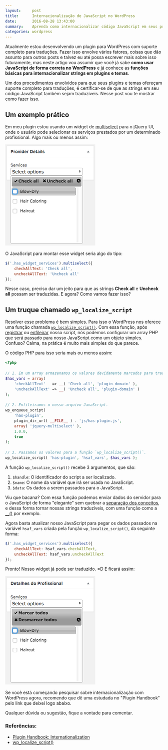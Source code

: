 ```yaml
---
layout:     post
title:      Internacionalização de JavaScript no WordPress
date:       2016-08-28 13:43:00
summary:    Aprenda como internacionalizar código JavaScript em seus projetos feitos com WordPress.
categories: wordpress
---
```


Atualmente estou desenvolvendo um plugin para WordPress com suporte completo para traduções. Fazer isso envolve vários fatores, coisas que dão assunto para outros posts e talvez eu até possa escrever mais sobre isso futuramente, mas neste artigo vou assumir que você já sabe **como usar JavaScript de forma correta no WordPress** e já conhece as **funções básicas para internacionalizar strings em plugins e temas**.

Um dos procedimentos envolvidos para que seus plugins e temas ofereçam suporte completo para traduções, é certificar-se de que as strings em seu código JavaScript também sejam traduzíveis. Nesse post vou te mostrar como fazer isso.

## Um exemplo prático

Em meu plugin estou usando um widget de <a target="_blank" href="http://www.erichynds.com/blog/jquery-ui-multiselect-widget">multiselect</a> para o jQuery UI, onde o usuário pode selecionar os serviços prestados por um determinado profissional. Algo mais ou menos assim:

![Meta box que precisa suportar tradução](/images/2016/08/meta_box_before_localize.png)

O JavaScript para montar esse widget seria algo do tipo:

```javascript
$('.has_widget_services').multiselect({
    checkAllText: 'Check all',
    uncheckAllText: 'Uncheck all'
});
```

Nesse caso, preciso dar um jeito para que as strings **Check all** e **Uncheck all** possam ser traduzidas. E agora? Como vamos fazer isso?

## Um truque chamado `wp_localize_script`

Resolver esse problema é bem simples. Para isso o WordPress nos oferece uma função chamada <a target="_blank" href="https://codex.wordpress.org/Function_Reference/wp_localize_script">`wp_localize_script()`</a>. Com essa função, após <a target="_blank" href="">registrar</a> ou <a target="_blank" href="https://codex.wordpress.org/Plugin_API/Action_Reference/wp_enqueue_scripts">enfileirar</a> nosso script, nós podemos configurar um array PHP que será passado para nosso JavaScript como um objeto simples. Confuso? Calma, na prática é muito mais simples do que parece.

O código PHP para isso seria mais ou menos assim:

```php
<?php

// 1. Em um array armazenamos os valores devidamente marcados para tradução.
$has_vars = array(
    'checkAllText'   => __( 'Check all', 'plugin-domain' ),
    'uncheckAllText' => __( 'Uncheck all', 'plugin-domain' )
);

// 2. Enfileiramos o nosso arquivo JavaScript.
wp_enqueue_script(
    'has-plugin',
    plugin_dir_url( __FILE__ ) . 'js/has-plugin.js',
    array( 'jquery-multiselect' ),
    1.0.0,
    true
);

// 3. Passamos os valores para a função `wp_localize_script()`.
wp_localize_script( 'has-plugin', 'hsaf_vars', $has_vars );
```

A função `wp_localize_script()` recebe 3 argumentos, que são:

1. `$handle`: O identificador do script a ser localizado.
2. `$name`: O nome da variável que irá ser usada no JavaScript.
3. `$data`: Os dados a serem passados para o JavaScript.

Viu que bacana? Com essa função podemos enviar dados do servidor para o JavaScript de forma "elegante" sem quebrar a <a target="_blank" href="https://www.profissionaisti.com.br/2015/06/entendendo-a-separacao-de-conceitos-separation-of-concerns-soc/">separação dos conceitos</a>, e dessa forma tornar nossas strings traduzíveis, com uma função como a <a target="_blank" href="https://codex.wordpress.org/Function_Reference/_2">__()</a> por exemplo.

Agora basta atualizar nosso JavaScript para pegar os dados passados na variável `hsaf_vars` criada pela função `wp_localize_script()`, da seguinte forma:

```javascript
$('.has_widget_services').multiselect({
    checkAllText: hsaf_vars.checkAllText,
    uncheckAllText: hsaf_vars.uncheckAllText
});
```

Pronto! Nosso widget já pode ser traduzido. =D E ficará assim:

![Meta box já traduzida para pt_BR](/images/2016/08/meta_box_after_localize.png)

Se você está começando pesquisar sobre internacionalização com WordPress agora, recomendo que dê uma estudada no "Plugin Handbook" pelo link que deixei logo abaixo.

Qualquer dúvida ou sugestão, fique a vontade para comentar.

### Referências:

<ul>
    <li><a target="_blank" href="https://developer.wordpress.org/plugins/internationalization">Plugin Handbook: Internationalization</a></li>
    <li><a target="_blank" href="https://codex.wordpress.org/Function_Reference/wp_localize_script">wp_localize_script()</a></li>
</ul>
